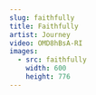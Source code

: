 ```yaml
---
slug: faithfully
title: Faithfully
artist: Journey
video: OMD8hBsA-RI
images:
  - src: faithfully
    width: 600
    height: 776
---
```

